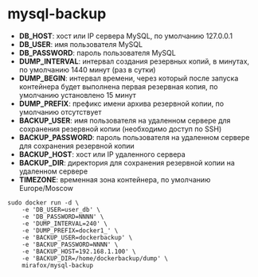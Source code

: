 # mysql-backup


 - **DB_HOST**: хост или IP сервера MySQL, по умолчанию 127.0.0.1
 - **DB_USER**: имя пользователя MySQL
 - **DB_PASSWORD**: пароль пользователя MySQL
 - **DUMP_INTERVAL**: интервал создания резервных копий, в минутах, по умолчанию 1440 минут (раз в сутки)
 - **DUMP_BEGIN**: интервал времени, через который после запуска контейнера будет выполнена первая резервная копия, по умолчанию установлено 15 минут
 - **DUMP_PREFIX**: префикс имени архива резервной копии, по умолчанию отсутствует
 - **BACKUP_USER**: имя пользователя на удаленном сервере для сохранения резервной копии (необходимо доступ по SSH)
 - **BACKUP_PASSWORD**: пароль пользователя на удаленном сервере для сохранения резервной копии
 - **BACKUP_HOST**: хост или IP удаленного сервера
 - **BACKUP_DIR**: директория для сохранения резервной копии на удаленном сервере
 - **TIMEZONE**: временная зона контейнера, по умолчанию Europe/Moscow

```
sudo docker run -d \
    -e 'DB_USER=user_db' \
    -e 'DB_PASSWORD=NNNN' \
    -e 'DUMP_INTERVAL=240' \
    -e 'DUMP_PREFIX=docker1_' \
    -e 'BACKUP_USER=dockerbackup' \
    -e 'BACKUP_PASSWORD=NNNN' \
    -e 'BACKUP_HOST=192.168.1.100' \
    -e 'BACKUP_DIR=/home/dockerbackup/dump' \
    mirafox/mysql-backup

```
